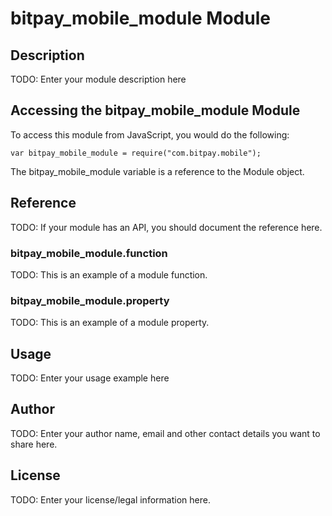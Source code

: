 # bitpay_mobile_module Module

## Description

TODO: Enter your module description here

## Accessing the bitpay_mobile_module Module

To access this module from JavaScript, you would do the following:

    var bitpay_mobile_module = require("com.bitpay.mobile");

The bitpay_mobile_module variable is a reference to the Module object.

## Reference

TODO: If your module has an API, you should document
the reference here.

### bitpay_mobile_module.function

TODO: This is an example of a module function.

### bitpay_mobile_module.property

TODO: This is an example of a module property.

## Usage

TODO: Enter your usage example here

## Author

TODO: Enter your author name, email and other contact
details you want to share here.

## License

TODO: Enter your license/legal information here.
